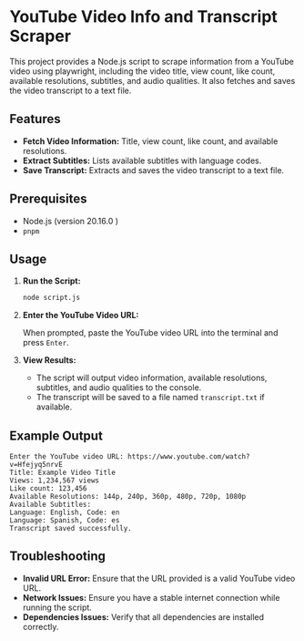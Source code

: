 # YouTube Video Info and Transcript Scraper

This project provides a Node.js script to scrape information from a YouTube video using playwright, including the video title, view count, like count, available resolutions, subtitles, and audio qualities. It also fetches and saves the video transcript to a text file.

## Features

- **Fetch Video Information:** Title, view count, like count, and available resolutions.
- **Extract Subtitles:** Lists available subtitles with language codes.
- **Save Transcript:** Extracts and saves the video transcript to a text file.

## Prerequisites

- Node.js (version 20.16.0 )
- `pnpm`

## Usage

1. **Run the Script:**

   ```bash
   node script.js
   ```

2. **Enter the YouTube Video URL:**

   When prompted, paste the YouTube video URL into the terminal and press `Enter`.

3. **View Results:**

   - The script will output video information, available resolutions, subtitles, and audio qualities to the console.
   - The transcript will be saved to a file named `transcript.txt` if available.

## Example Output

```
Enter the YouTube video URL: https://www.youtube.com/watch?v=Hfejyq5nrvE
Title: Example Video Title
Views: 1,234,567 views
Like count: 123,456
Available Resolutions: 144p, 240p, 360p, 480p, 720p, 1080p
Available Subtitles:
Language: English, Code: en
Language: Spanish, Code: es
Transcript saved successfully.
```

## Troubleshooting

- **Invalid URL Error:** Ensure that the URL provided is a valid YouTube video URL.
- **Network Issues:** Ensure you have a stable internet connection while running the script.
- **Dependencies Issues:** Verify that all dependencies are installed correctly.